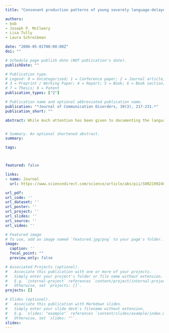 ```yaml
---
title: "Consonant production patterns of young severely language-delayed children with autism"

authors:
- bob
- Joseph P. McCleery
- Lisa Tully
- Laura Schreibman

date: "2006-05-01T00:00:00Z"
doi: ""

# Schedule page publish date (NOT publication's date).
publishDate: ""

# Publication type.
# Legend: 0 = Uncategorized; 1 = Conference paper; 2 = Journal article;
# 3 = Preprint / Working Paper; 4 = Report; 5 = Book; 6 = Book section;
# 7 = Thesis; 8 = Patent
publication_types: ["2"]

# Publication name and optional abbreviated publication name.
publication: "*Journal of Communication Disorders, 39(3), 217-231.*"
publication_short: ""

abstract: While much attention has been given to documenting the language skills of verbal children with autism, the basic speech sound development patterns of severely language-impaired children with autism are unknown. Previous research has shown that certain consonants are generally produced earlier in development than other consonants, both in typically developing children and in children with language-learning impairments. While several large studies indicate that children with autism who have strong verbal skills have intact phonological development, there is some evidence that children with autism who are more severely language impaired may have abnormal phonological production. This study documents the speech sound development of non-verbal and minimally verbal children with autism. Prompts were administered for each individual speech sound while spontaneous and imitated sounds were recorded and scored. Results indicate that children with autism show the same general speech sound production patterns as typically developing and language-learning impaired children.


# Summary. An optional shortened abstract.
summary:

tags:



featured: false

links:
- name: Journal
  url: https://www.sciencedirect.com/science/article/abs/pii/S0021992406000037?via%3Dihub

url_pdf:
url_code: ''
url_dataset: ''
url_poster: ''
url_project: ''
url_slides: ''
url_source: ''
url_video: ''

# Featured image
# To use, add an image named `featured.jpg/png` to your page's folder. 
image:
  caption: ''
  focal_point: ""
  preview_only: false

# Associated Projects (optional).
#   Associate this publication with one or more of your projects.
#   Simply enter your project's folder or file name without extension.
#   E.g. `internal-project` references `content/project/internal-project/index.md`.
#   Otherwise, set `projects: []`.
projects: []

# Slides (optional).
#   Associate this publication with Markdown slides.
#   Simply enter your slide deck's filename without extension.
#   E.g. `slides: "example"` references `content/slides/example/index.md`.
#   Otherwise, set `slides: ""`.
slides:
---
```


